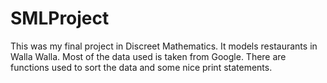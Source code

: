 # SMLProject
This was my final project in Discreet Mathematics. It models restaurants in Walla Walla. Most of the data used is taken from Google.
There are functions used to sort the data and some nice print statements.
